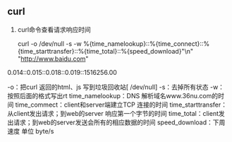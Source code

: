 ## curl

1. curl命令查看请求响应时间

    curl -o /dev/null -s -w %{time_namelookup}::%{time_connect}::%{time_starttransfer}::%{time_total}::%{speed_download}"\n" "http://www.baidu.com"

0.014::0.015::0.018::0.019::1516256.00

-o：把curl 返回的html、js 写到垃圾回收站[ /dev/null]
-s：去掉所有状态
-w：按照后面的格式写出rt
time_namelookup：DNS 解析域名www.36nu.com的时间
time_commect：client和server端建立TCP 连接的时间
time_starttransfer：从client发出请求；到web的server 响应第一个字节的时间
time_total：client发出请求；到web的server发送会所有的相应数据的时间
speed_download：下周速度  单位 byte/s
